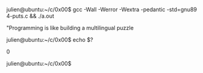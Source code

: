 julien@ubuntu:~/c/0x00$ gcc -Wall -Werror -Wextra -pedantic -std=gnu89 4-puts.c && ./a.out

"Programming is like building a multilingual puzzle

julien@ubuntu:~/c/0x00$ echo $?

0

julien@ubuntu:~/c/0x00$
